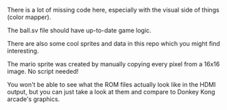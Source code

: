 There is a lot of missing code here, especially with the visual side of things (color mapper).

The ball.sv file should have up-to-date game logic.

There are also some cool sprites and data in this repo which you might find interesting.

The mario sprite was created by manually copying every pixel from a 16x16 image. No script needed!

You won't be able to see what the ROM files actually look like in the HDMI output, but you can just take a look at them and compare to Donkey Kong arcade's graphics.
